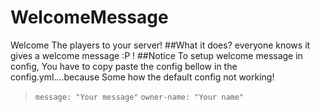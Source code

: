 # WelcomeMessage
Welcome The players to your server!
##What it does?
everyone knows it gives a welcome message :P !
##Notice
To setup welcome message in config, You have to copy paste 
the config bellow in the config.yml....because Some how the default config not working!
>`message: "Your message"`
>`owner-name: "Your name"`
